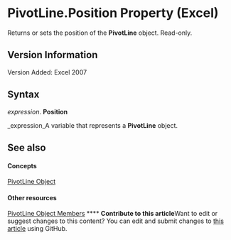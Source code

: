 
# PivotLine.Position Property (Excel)

Returns or sets the position of the  **PivotLine** object. Read-only.


## Version Information

Version Added: Excel 2007 


## Syntax

 _expression_. **Position**

 _expression_A variable that represents a  **PivotLine** object.


## See also


#### Concepts


 [PivotLine Object](88961b73-2d9f-1112-5dd5-14c1fa02092f.md)
#### Other resources


 [PivotLine Object Members](6f47eb60-2d49-f54f-ee81-e5ed8bcf5396.md)
****   **Contribute to this article**Want to edit or suggest changes to this content? You can edit and submit changes to  [this article](https://github.com/jhershey00/VBA_Excel_Test/OpenXMLCon/articles/f2381c86-176e-9270-6157-5319dc2b8305.md) using GitHub.

